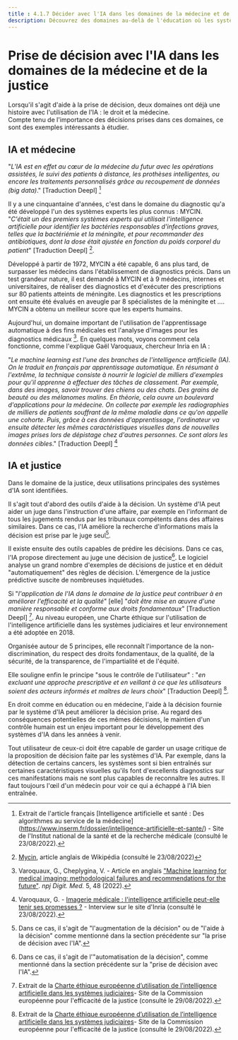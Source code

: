 ```yaml
---
title : 4.1.7 Décider avec l'IA dans les domaines de la médecine et de la justice
description: Découvrez des domaines au-delà de l'éducation où les systèmes d'IA ont déjà profondément changé la façon dont les décisions sont prises.
---
```

# Prise de décision avec l'IA dans les domaines de la médecine et de la justice

Lorsqu'il s'agit d'aide à la prise de décision, deux domaines ont déjà une histoire avec l'utilisation de l'IA : le droit et la médecine.  
Compte tenu de l'importance des décisions prises dans ces domaines, ce sont des exemples intéressants à étudier.

## IA et médecine

"*L’IA est en effet au cœur de la médecine du futur avec les opérations assistées, le suivi des patients à distance, les prothèses intelligentes, ou encore les traitements personnalisés grâce au recoupement de données (big data)*." [Traduction Deepl] [^1]

Il y a une cinquantaine d'années, c'est dans le domaine du diagnostic qu'a été développé l'un des systèmes experts les plus connus : MYCIN.  
"*C'était un des premiers systèmes experts qui utilisait l'intelligence artificielle pour identifier les bactéries responsables d'infections graves, telles que la bactériémie et la méningite, et pour recommander des antibiotiques, dont la dose était ajustée en fonction du poids corporel du patient*" [Traduction Deepl] [^2].

Développé à partir de 1972, MYCIN a été capable, 6 ans plus tard, de surpasser les médecins dans l'établissement de diagnostics précis. Dans un test grandeur nature, il est demandé à MYCIN et à 9 médecins, internes et universitaires, de réaliser des diagnostics et d'exécuter des prescriptions sur 80 patients atteints de méningite. Les diagnostics et les prescriptions ont ensuite été évalués en aveugle par 8 spécialistes de la méningite et .... MYCIN a obtenu un meilleur score que les experts humains.

Aujourd'hui, un domaine important de l'utilisation de l'apprentissage automatique à des fins médicales est l'analyse d'images pour les diagnostics médicaux [^3]. En quelques mots, voyons comment cela fonctionne, comme l'explique Gaël Varoquaux, chercheur Inria en IA :

"*Le machine learning est l'une des branches de l'intelligence artificielle (IA). On le traduit en français par apprentissage automatique. En résumant à l'extrême, la technique consiste à nourrir le logiciel de milliers d'exemples pour qu'il apprenne à effectuer des tâches de classement. Par exemple, dans des images, savoir trouver des chiens ou des chats. Des grains de beauté ou des mélanomes malins. En théorie, cela ouvre un boulevard d'applications pour la médecine. On collecte par exemple les radiographies de milliers de patients souffrant de la même maladie dans ce qu'on appelle une cohorte. Puis, grâce à ces données d'apprentissage, l'ordinateur va ensuite détecter les mêmes caractéristiques visuelles dans de nouvelles images prises lors de dépistage chez d'autres personnes. Ce sont alors les données cibles*." [Traduction Deepl] [^4]

## IA et justice

Dans le domaine de la justice, deux utilisations principales des systèmes d'IA sont identifiées.

Il s'agit tout d'abord des outils d'aide à la décision. Un système d'IA peut aider un juge dans l'instruction d'une affaire, par exemple en l'informant de tous les jugements rendus par les tribunaux compétents dans des affaires similaires. Dans ce cas, l'IA améliore la recherche d'informations mais la décision est prise par le juge seul[^5].

Il existe ensuite des outils capables de prédire les décisions. Dans ce cas, l'IA propose directement au juge une décision de justice[^6]. Le logiciel analyse un grand nombre d'exemples de décisions de justice et en déduit "automatiquement" des règles de décision. L'émergence de la justice prédictive suscite de nombreuses inquiétudes.

Si "*l'application de l'IA dans le domaine de la justice peut contribuer à en améliorer l'efficacité et la qualité*" [elle] "*doit être mise en œuvre d'une manière responsable et conforme aux droits fondamentaux*" [Traduction Deepl] [^7]. Au niveau européen, une Charte éthique sur l'utilisation de l'intelligence artificielle dans les systèmes judiciaires et leur environnement a été adoptée en 2018.

Organisée autour de 5 principes, elle reconnaît l'importance de la non-discrimination, du respect des droits fondamentaux, de la qualité, de la sécurité, de la transparence, de l'impartialité et de l'équité.

Elle souligne enfin le principe "sous le contrôle de l'utilisateur" : "*en excluant une approche prescriptive et en veillant à ce que les utilisateurs soient des acteurs informés et maîtres de leurs choix*" [Traduction Deepl] [^7].

En droit comme en éducation ou en médecine, l'aide à la décision fournie par le système d'IA peut améliorer la décision prise. Au regard des conséquences potentielles de ces mêmes décisions, le maintien d'un contrôle humain est un enjeu important pour le développement des systèmes d'IA dans les années à venir.

Tout utilisateur de ceux-ci doit être capable de garder un usage critique de la proposition de décision faite par les systèmes d'IA. Par exemple, dans la détection de certains cancers, les systèmes sont si bien entraînés sur certaines caractéristiques visuelles qu'ils font d'excellents diagnostics sur ces manifestations mais ne sont plus capables de reconnaître les autres. Il faut toujours l'œil d'un médecin pour voir ce qui a échappé à l'IA bien entraînée.

[^1]: Extrait de l'article français [Intelligence artificielle et santé : Des algorithmes au service de la médecine] (https://www.inserm.fr/dossier/intelligence-artificielle-et-sante/) - Site de l'Institut national de la santé et de la recherche médicale (consulté le 23/08/2022).

[^2]: [Mycin](https://en.wikipedia.org/wiki/Mycin), article anglais de Wikipédia (consulté le 23/08/2022)

[^3]: Varoquaux, G., Cheplygina, V. - Article en anglais ["Machine learning for medical imaging: methodological failures and recommendations for the future"](https://doi.org/10.1038/s41746-022-00592-y). *npj Digit. Med.* 5, 48 (2022).

[^4]: Varoquaux, G. - [Imagerie médicale : l'intelligence artificielle peut-elle tenir ses promesses ?](https://www.inria.fr/fr/imagerie-medicale-intelligence-artificielle-apprentissage-automatique) - Interview sur le site d'Inria (consulté le 23/08/2022).

[^5]: Dans ce cas, il s'agit de "l'augmentation de la décision" ou de "l'aide à la décision" comme mentionné dans la section précédente sur "la prise de décision avec l'IA".

[^6]: Dans ce cas, il s'agit de l'"automatisation de la décision", comme mentionné dans la section précédente sur la "prise de décision avec l'IA".

[^7]: Extrait de la [Charte éthique européenne d’utilisation de l’intelligence artificielle dans les systèmes judiciaires](https://www.coe.int/fr/web/cepej/cepej-european-ethical-charter-on-the-use-of-artificial-intelligence-ai-in-judicial-systems-and-their-environment)- Site de la Commission européenne pour l'efficacité de la justice (consulté le 29/08/2022).
